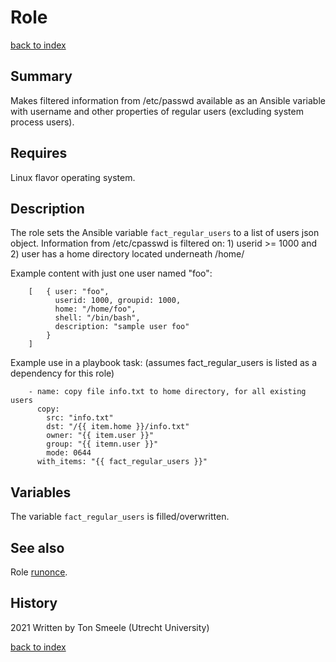 # Role <name>
[back to index](../index.md#Roles)

## Summary
Makes filtered information from /etc/passwd available as an Ansible variable
with username and other properties of regular users (excluding system process users).

## Requires
Linux flavor operating system.

## Description
The role sets the Ansible variable `fact_regular_users` to a list of users json object. 
Information from /etc/cpasswd is filtered on: 1) userid >= 1000 and 
2) user has a home directory located underneath /home/

Example content with just one user named "foo": 
```
    [   { user: "foo", 
          userid: 1000, groupid: 1000, 
          home: "/home/foo", 
          shell: "/bin/bash",
          description: "sample user foo"
        }  
    ]
```
Example use in a playbook task:
(assumes fact_regular_users is listed as a dependency for this role) 
```
    - name: copy file info.txt to home directory, for all existing users
      copy:
        src: "info.txt"
        dst: "/{{ item.home }}/info.txt"
        owner: "{{ item.user }}"
        group: "{{ itemn.user }}"
        mode: 0644
      with_items: "{{ fact_regular_users }}"
```

## Variables
The variable `fact_regular_users` is filled/overwritten.

## See also
Role [runonce](./runonce.md).


## History
2021 Written by Ton Smeele (Utrecht University)



[back to index](../index.md#Roles)
